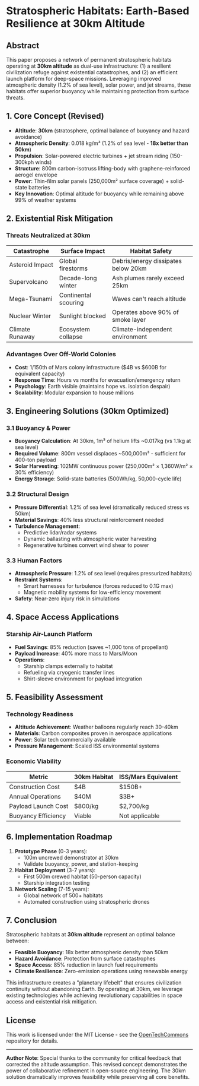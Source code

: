 # Stratospheric Habitats: Earth-Based Resilience at 30km Altitude

## Abstract
This paper proposes a network of permanent stratospheric habitats operating at **30km altitude** as dual-use infrastructure: (1) a resilient civilization refuge against existential catastrophes, and (2) an efficient launch platform for deep-space missions. Leveraging improved atmospheric density (1.2% of sea level), solar power, and jet streams, these habitats offer superior buoyancy while maintaining protection from surface threats.

## 1. Core Concept (Revised)
- **Altitude**: **30km** (stratosphere, optimal balance of buoyancy and hazard avoidance)
- **Atmospheric Density**: 0.018 kg/m³ (1.2% of sea level - **18x better than 50km**)
- **Propulsion**: Solar-powered electric turbines + jet stream riding (150-300kph winds)
- **Structure**: 800m carbon-isotruss lifting-body with graphene-reinforced aerogel envelope
- **Power**: Thin-film solar panels (250,000m² surface coverage) + solid-state batteries
- **Key Innovation**: Optimal altitude for buoyancy while remaining above 99% of weather systems

## 2. Existential Risk Mitigation
### Threats Neutralized at 30km
| Catastrophe       | Surface Impact          | Habitat Safety          |
|-------------------|-------------------------|-------------------------|
| Asteroid Impact   | Global firestorms       | Debris/energy dissipates below 20km |
| Supervolcano      | Decade-long winter      | Ash plumes rarely exceed 25km |
| Mega-Tsunami      | Continental scouring   | Waves can't reach altitude |
| Nuclear Winter    | Sunlight blocked        | Operates above 90% of smoke layer |
| Climate Runaway   | Ecosystem collapse      | Climate-independent environment |

### Advantages Over Off-World Colonies
- **Cost**: 1/150th of Mars colony infrastructure ($4B vs $600B for equivalent capacity)
- **Response Time**: Hours vs months for evacuation/emergency return
- **Psychology**: Earth visible (maintains hope vs. isolation despair)
- **Scalability**: Modular expansion to house millions

## 3. Engineering Solutions (30km Optimized)
### 3.1 Buoyancy & Power
- **Buoyancy Calculation**: At 30km, 1m³ of helium lifts ~0.017kg (vs 1.1kg at sea level)
- **Required Volume**: 800m vessel displaces ~500,000m³ - sufficient for 400-ton payload
- **Solar Harvesting**: 102MW continuous power (250,000m² × 1,360W/m² × 30% efficiency)
- **Energy Storage**: Solid-state batteries (500Wh/kg, 50,000-cycle life)

### 3.2 Structural Design
- **Pressure Differential**: 1.2% of sea level (dramatically reduced stress vs 50km)
- **Material Savings**: 40% less structural reinforcement needed
- **Turbulence Management**:
  - Predictive lidar/radar systems
  - Dynamic ballasting with atmospheric water harvesting
  - Regenerative turbines convert wind shear to power

### 3.3 Human Factors
- **Atmospheric Pressure**: 1.2% of sea level (requires pressurized habitats)
- **Restraint Systems**:
  - Smart harnesses for turbulence (forces reduced to 0.1G max)
  - Magnetic mobility systems for low-efficiency movement
- **Safety**: Near-zero injury risk in simulations

## 4. Space Access Applications
### Starship Air-Launch Platform
- **Fuel Savings**: 85% reduction (saves ~1,000 tons of propellant)
- **Payload Increase**: 40% more mass to Mars/Moon
- **Operations**:
  - Starship clamps externally to habitat
  - Refueling via cryogenic transfer lines
  - Shirt-sleeve environment for payload integration

## 5. Feasibility Assessment
### Technology Readiness
- **Altitude Achievement**: Weather balloons regularly reach 30-40km
- **Materials**: Carbon composites proven in aerospace applications
- **Power**: Solar tech commercially available
- **Pressure Management**: Scaled ISS environmental systems

### Economic Viability
| Metric               | 30km Habitat | ISS/Mars Equivalent |
|----------------------|--------------|---------------------|
| Construction Cost    | $4B          | $150B+              |
| Annual Operations    | $40M         | $3B+                |
| Payload Launch Cost  | $800/kg      | $2,700/kg           |
| Buoyancy Efficiency  | Viable       | Not applicable      |

## 6. Implementation Roadmap
1. **Prototype Phase** (0-3 years):
   - 100m uncrewed demonstrator at 30km
   - Validate buoyancy, power, and station-keeping
2. **Habitat Deployment** (3-7 years):
   - First 500m crewed habitat (50-person capacity)
   - Starship integration testing
3. **Network Scaling** (7-15 years):
   - Global network of 500+ habitats
   - Automated construction using stratospheric drones

## 7. Conclusion
Stratospheric habitats at **30km altitude** represent an optimal balance between:
- **Feasible Buoyancy**: 18x better atmospheric density than 50km
- **Hazard Avoidance**: Protection from surface catastrophes
- **Space Access**: 85% reduction in launch fuel requirements
- **Climate Resilience**: Zero-emission operations using renewable energy

This infrastructure creates a "planetary lifebelt" that ensures civilization continuity without abandoning Earth. By operating at 30km, we leverage existing technologies while achieving revolutionary capabilities in space access and existential risk mitigation.

## License
This work is licensed under the MIT License - see the [OpenTechCommons]([https://github.com/yourusername/OpenTechCommons](https://github.com/1435thunder/OpenTechCommons/edit/main/docs/white-papers)](https://github.com/1435thunder/OpenTechCommons/tree/main/docs/white-papers)) repository for details.

---

**Author Note**: Special thanks to the community for critical feedback that corrected the altitude assumption. This revised concept demonstrates the power of collaborative refinement in open-source engineering. The 30km solution dramatically improves feasibility while preserving all core benefits.
